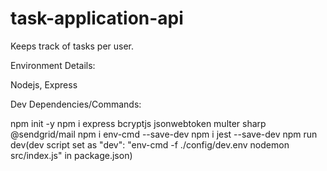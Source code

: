# task-application-api

Keeps track of tasks per user.

Environment Details:

Nodejs, Express

Dev Dependencies/Commands:

npm init -y npm i express bcryptjs jsonwebtoken multer sharp @sendgrid/mail npm i env-cmd --save-dev npm i jest --save-dev npm run dev(dev script set as "dev": "env-cmd -f ./config/dev.env nodemon src/index.js" in package.json)
